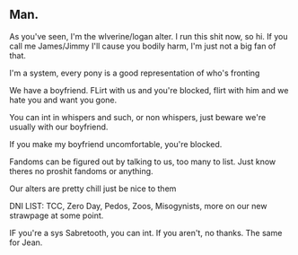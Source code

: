 ## Man.
As you've seen, I'm the wlverine/logan alter. I run this shit now, so hi. If you call me James/Jimmy I'll cause you bodily harm, I'm just not a big fan of that.

I'm a system, every pony is a good representation of who's fronting


We have a boyfriend. FLirt with us and you're blocked, flirt with him and we hate you and want you gone.


You can int in whispers and such, or non whispers, just beware we're usually with our boyfriend.


If you make my boyfriend uncomfortable, you're blocked.


Fandoms can be figured out by talking to us, too many to list. Just know theres no proshit fandoms or anything.

Our alters are pretty chill just be nice to them

DNI LIST: TCC, Zero Day, Pedos, Zoos, Misogynists, more on our new strawpage at some point.

IF you're a sys Sabretooth, you can int. If you aren't, no thanks. The same for Jean. 

